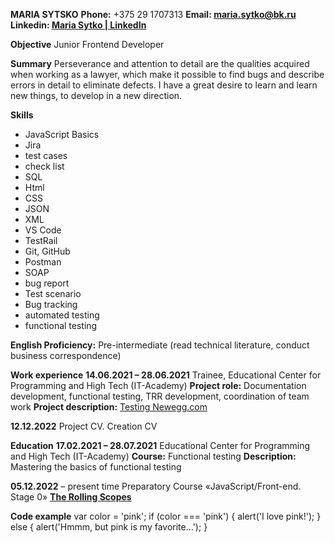 **MARIA SYTSKO**
**Phone:** +375 29 1707313
**Email: maria.sytko@bk.ru**  
**Linkedin: [Maria Sytko | LinkedIn](https://www.linkedin.com/in/maria-sytko-911262216/)**

**Objective**
Junior Frontend Developer

**Summary**
Perseverance and attention to detail are the qualities acquired when working as a lawyer, which make it possible to find bugs and describe errors in detail to eliminate defects. I have a great desire to learn and learn new things, to develop in a new direction.

**Skills**
- JavaScript Basics
- Jira
- test cases
- check list
- SQL
- Html
- CSS
- JSON
- XML
- VS Code
- TestRail
- Git, GitHub
- Postman
- SOAP
- bug report
- Test scenario
- Bug tracking
- automated testing
- functional testing

**English Proficiency:** Pre-intermediate (read technical literature, conduct business correspondence)

**Work experience**
**14.06.2021 – 28.06.2021** Trainee, Educational Center for Programming and High Tech (IT-Academy)
**Project role:** Documentation development, functional testing, TRR development, coordination of team work
**Project description:** [Testing Newegg.com](https://docs.google.com/presentation/d/1VrCs7DBAnB2gbOAly4vOkssiz8QBCDmc/edit#slide=id.p1)

**12.12.2022** Project CV. Creation CV

**Education**
**17.02.2021 – 28.07.2021** Educational Center for Programming and High Tech (IT-Academy)
**Course:** Functional testing
**Description:** Mastering the basics of functional testing

**05.12.2022** – present time Preparatory Course «JavaScript/Front-end. Stage 0»
**[The Rolling Scopes](http://rollingscopes.com/)**

**Code example**
var color = 'pink';
if (color === 'pink') {
alert('I love pink!');
} else {
alert('Hmmm, but pink is my favorite...');
}